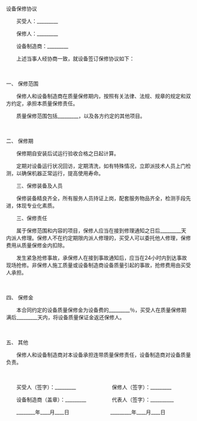 



设备保修协议



 

　　买受人：_________　　

　　保修人：_________　　

　　设备制造商：_________　　

　　上述当事人经协商一致，就设备签订保修协议如下：

　　

一、
保修范围

　　保修人和设备制造商在质量保修期内，按照有关法律、法规、规章的规定和双方约定，承担本质量保修责任。

　　质量保修范围包括_________，以及各方约定的其他项目。

　　

二、
保修期

　　保修期自安装后试运行验收合格之日起计算。

　　定期对设备运行状况回访，定期清洗，如有特殊情况，立即派技术人员上门检测，以确保机器正常运行，提高使用寿命。

　　三、保修装备及人员

　　保修装备精良齐全，所有服务人员持证上岗，配套服务物品齐全，检测手段先进，体现专业化素质。

　　三、保修责任

　　属于保修范围和内容的项目，保修人应当在接到修理通知之日后_________天内派人修理。保修人不在约定期限内派人修理的，买受人可以委托他人修理，保修费用从质量保修金内扣除。

　　发生紧急抢修事故，承保修人在接到事故通知后，应当在24小时内到达事故现场抢修。非保修人施工质量或设备制造商设备质量引起的事故，抢修费用由买受人承担。

　　

四、
保修金

　　本合同约定的设备质量保修金为设备费的_________％，买受人在质量保修期满后_________天内，将设备质量保证金返还保修人。

　　

五、
其他

　　保修人和设备制造商对本设备承担连带质量保修责任，设备制造商对设备质量负责。

　　　　

　　买受人（签字）：_________　　　　　　　保修人（签字）：_________　　

　　设备制造商（盖章）：_________　　　　　代表人（签字）：__________

　　________年____月____日　　　　　　　　_________年____月____日